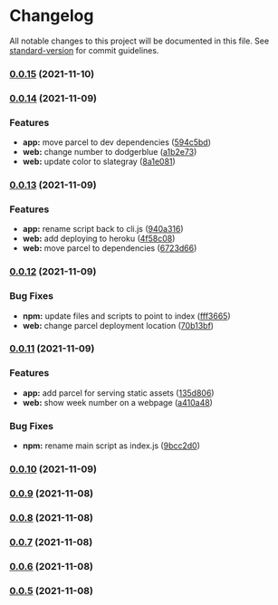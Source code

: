 # Changelog

All notable changes to this project will be documented in this file. See [standard-version](https://github.com/conventional-changelog/standard-version) for commit guidelines.

### [0.0.15](https://github.com/mrako/week-number/compare/v0.0.14...v0.0.15) (2021-11-10)

### [0.0.14](https://github.com/mrako/week-number/compare/v0.0.13...v0.0.14) (2021-11-09)


### Features

* **app:** move parcel to dev dependencies ([594c5bd](https://github.com/mrako/week-number/commit/594c5bd726a11fd61e944b28c040e5869f33dff3))
* **web:** change number to dodgerblue ([a1b2e73](https://github.com/mrako/week-number/commit/a1b2e73fb45d9c23d442c7455dcb002bff67cba0))
* **web:** update color to slategray ([8a1e081](https://github.com/mrako/week-number/commit/8a1e081c4cc616178a2ccad7b44b252d697e3e69))

### [0.0.13](https://github.com/mrako/week-number/compare/v0.0.12...v0.0.13) (2021-11-09)


### Features

* **app:** rename script back to cli.js ([940a316](https://github.com/mrako/week-number/commit/940a31664293f2bca69c1e4e982e22c4c6a35bbc))
* **web:** add deploying to heroku ([4f58c08](https://github.com/mrako/week-number/commit/4f58c089f8642187ef9ad8d7ca07749bbb8f86ab))
* **web:** move parcel to dependencies ([6723d66](https://github.com/mrako/week-number/commit/6723d66c869af28b1c5fd5ced7383304d8f7f143))

### [0.0.12](https://github.com/mrako/week-number/compare/v0.0.11...v0.0.12) (2021-11-09)


### Bug Fixes

* **npm:** update files and scripts to point to index ([fff3665](https://github.com/mrako/week-number/commit/fff3665613c9ef917c3b8b7c15df44243f8fa3c4))
* **web:** change parcel deployment location ([70b13bf](https://github.com/mrako/week-number/commit/70b13bf1762bf6fae0f393e787713419bee2d7ee))

### [0.0.11](https://github.com/mrako/week-number/compare/v0.0.10...v0.0.11) (2021-11-09)


### Features

* **app:** add parcel for serving static assets ([135d806](https://github.com/mrako/week-number/commit/135d806c8b8be0bc0609bcbb7147425879ac4e7f))
* **web:** show week number on a webpage ([a410a48](https://github.com/mrako/week-number/commit/a410a4829de93a347382ed51832692f8ab68d16d))


### Bug Fixes

* **npm:** rename main script as index.js ([9bcc2d0](https://github.com/mrako/week-number/commit/9bcc2d00e4dddd744991b688b8cee077d032f3cc))

### [0.0.10](https://github.com/mrako/week-number/compare/v0.0.9...v0.0.10) (2021-11-09)

### [0.0.9](https://github.com/mrako/week-number/compare/v0.0.8...v0.0.9) (2021-11-08)

### [0.0.8](https://github.com/mrako/week-number/compare/v0.0.7...v0.0.8) (2021-11-08)

### [0.0.7](https://github.com/mrako/week-number/compare/v0.0.6...v0.0.7) (2021-11-08)

### [0.0.6](https://github.com/mrako/week-number/compare/v0.0.5...v0.0.6) (2021-11-08)

### [0.0.5](https://github.com/mrako/week-number/compare/v0.0.4...v0.0.5) (2021-11-08)
